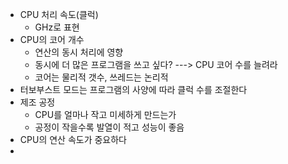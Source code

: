* CPU 처리 속도(클럭)
	* GHz로 표현
* CPU의 코어 개수
	* 연산의 동시 처리에 영향
	* 동시에 더 많은 프로그램을 쓰고 싶다? ---> CPU 코어 수를 늘려라
	* 코어는 물리적 갯수, 쓰레드는 논리적 
* 터보부스트 모드는 프로그램의 사양에 따라 클럭 수를 조절한다
* 제조 공정
	* CPU를 얼마나 작고 미세하게 만드는가
	* 공정이 작을수록 발열이 적고 성능이 좋음
* CPU의 연산 속도가 중요하다
* 

